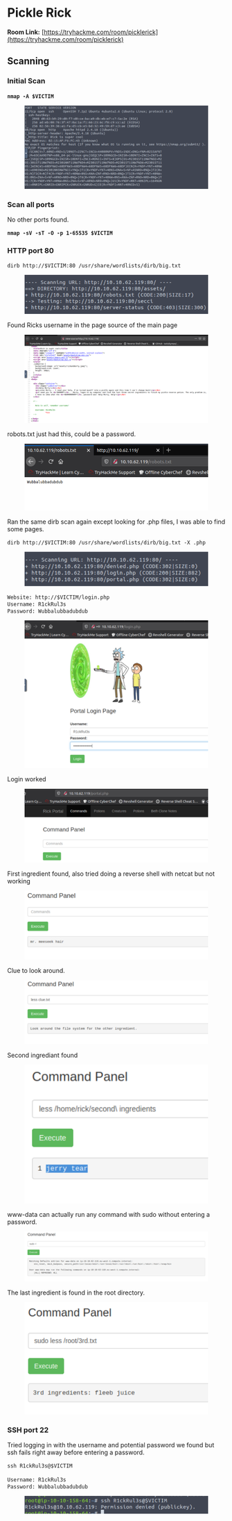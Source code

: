# Pickle Rick

**Room Link:** [https://tryhackme.com/room/picklerick](https://tryhackme.com/room/picklerick)



## Scanning

### Initial Scan

<pre><code><strong>nmap -A $VICTIM
</strong></code></pre>

<figure><img src="../../.gitbook/assets/image (26) (3).png" alt=""><figcaption></figcaption></figure>

### Scan all ports

No other ports found.

<pre><code><strong>nmap -sV -sT -O -p 1-65535 $VICTIM
</strong></code></pre>



### HTTP port 80

```
dirb http://$VICTIM:80 /usr/share/wordlists/dirb/big.txt
```

<figure><img src="../../.gitbook/assets/image (24) (5).png" alt=""><figcaption></figcaption></figure>

Found Ricks username in the page source of the main page

<figure><img src="../../.gitbook/assets/image (2) (2) (4).png" alt=""><figcaption></figcaption></figure>

robots.txt just had this, could be a password.

<figure><img src="../../.gitbook/assets/image (18) (2).png" alt=""><figcaption></figcaption></figure>

Ran the same dirb scan again except looking for .php files, I was able to find some pages.

```
dirb http://$VICTIM:80 /usr/share/wordlists/dirb/big.txt -X .php
```

<figure><img src="../../.gitbook/assets/image (4) (2) (3).png" alt=""><figcaption></figcaption></figure>

```
Website: http://$VICTIM/login.php
Username: R1ckRul3s
Password: Wubbalubbadubdub
```

<figure><img src="../../.gitbook/assets/image (22) (5) (1).png" alt=""><figcaption></figcaption></figure>

Login worked

<figure><img src="../../.gitbook/assets/image (6) (5).png" alt=""><figcaption></figcaption></figure>

First ingredient found, also tried doing a reverse shell with netcat but not working

<figure><img src="../../.gitbook/assets/image (6) (2) (2) (1).png" alt=""><figcaption></figcaption></figure>

Clue to look around.

<figure><img src="../../.gitbook/assets/image (23) (1) (3) (1).png" alt=""><figcaption></figcaption></figure>

Second ingrediant found

<figure><img src="../../.gitbook/assets/image (21) (3).png" alt=""><figcaption></figcaption></figure>

www-data can actually run any command with sudo without entering a password.&#x20;

<figure><img src="../../.gitbook/assets/image (1) (6) (3) (1).png" alt=""><figcaption></figcaption></figure>

The last ingredient is found in the root directory.

<figure><img src="../../.gitbook/assets/image (15) (3).png" alt=""><figcaption></figcaption></figure>

### SSH port 22

Tried logging in with the username and potential password we found but ssh fails right away before entering a password.

```
ssh R1ckRul3s@$VICTIM

Username: R1ckRul3s
Password: Wubbalubbadubdub
```

<figure><img src="../../.gitbook/assets/image (25) (3).png" alt=""><figcaption></figcaption></figure>
